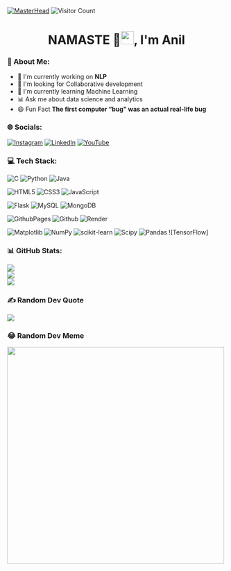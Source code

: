 [![MasterHead](https://www.inspiredbusinessmedia.com/wp-content/uploads/2020/09/Twilio.jpg)](https://rishavchanda.io)
![Visitor Count](https://profile-counter.glitch.me/{Anil951}/count.svg)
<h1 align="center">NAMASTE 🙏<img src="https://raw.githubusercontent.com/MartinHeinz/MartinHeinz/master/wave.gif" width="30px" height="30px">, I'm Anil</h1>

### 💫 About Me:
- 📝 I'm currently working on **NLP**
- 🤝 I'm looking for Collaborative development
- 🌱 I'm currently learning Machine Learning
- 📊 Ask me about data science and analytics
- 😄 Fun Fact **The first computer “bug" was an actual real-life bug**

### 🌐 Socials:
[![Instagram](https://img.shields.io/badge/Instagram-%23E4405F.svg?logo=Instagram&logoColor=white)](https://instagram.com/thisis_anil) [![LinkedIn](https://img.shields.io/badge/LinkedIn-%230077B5.svg?logo=linkedin&logoColor=white)](https://www.linkedin.com/in/anilkumarborige/) [![YouTube](https://img.shields.io/badge/YouTube-%23FF0000.svg?logo=YouTube&logoColor=white)](https://youtube.com/@UC5NPBrkNuF83MxaHtliC4zA) 

### 💻 Tech Stack:
![C](https://img.shields.io/badge/c-%2300599C.svg?style=flat&logo=c&logoColor=white) ![Python](https://img.shields.io/badge/python-3670A0?style=flat&logo=python&logoColor=ffdd54) ![Java](https://img.shields.io/badge/java-%23ED8B00.svg?style=flat&logo=openjdk&logoColor=white) 

![HTML5](https://img.shields.io/badge/html5-%23E34F26.svg?style=flat&logo=html5&logoColor=white) ![CSS3](https://img.shields.io/badge/css3-%231572B6.svg?style=flat&logo=css3&logoColor=white) ![JavaScript](https://img.shields.io/badge/javascript-%23323330.svg?style=flat&logo=javascript&logoColor=%23F7DF1E)

![Flask](https://img.shields.io/badge/flask-%23000.svg?style=flat&logo=flask&logoColor=white) ![MySQL](https://img.shields.io/badge/mysql-%2300000f.svg?style=flat&logo=mysql&logoColor=white) ![MongoDB](https://img.shields.io/badge/MongoDB-%234ea94b.svg?style=flat&logo=mongodb&logoColor=white)

 ![GithubPages](https://img.shields.io/badge/github%20pages-121013?style=flat&logo=github&logoColor=white)  ![Github](https://img.shields.io/badge/GitHub-100000?style=for-the-badge&logo=github&logoColor=white) ![Render](https://img.shields.io/badge/Render-%46E3B7.svg?style=flat&logo=render&logoColor=white)  
 
 ![Matplotlib](https://img.shields.io/badge/Matplotlib-%23ffffff.svg?style=flat&logo=Matplotlib&logoColor=black) ![NumPy](https://img.shields.io/badge/numpy-%23013243.svg?style=flat&logo=numpy&logoColor=white) ![scikit-learn](https://img.shields.io/badge/scikit--learn-%23F7931E.svg?style=flat&logo=scikit-learn&logoColor=white) ![Scipy](https://img.shields.io/badge/SciPy-%230C55A5.svg?style=flat&logo=scipy&logoColor=%white) ![Pandas](https://img.shields.io/badge/pandas-%23150458.svg?style=flat&logo=pandas&logoColor=white) ![TensorFlow]

### 📊 GitHub Stats:
![](https://github-readme-stats.vercel.app/api?username=Anil951&theme=highcontrast&hide_border=false&include_all_commits=false&count_private=false)<br/>
![](https://github-readme-streak-stats.herokuapp.com/?user=Anil951&theme=highcontrast&hide_border=false)<br/>
![](https://github-readme-stats.vercel.app/api/top-langs/?username=Anil951&theme=highcontrast&hide_border=false&include_all_commits=false&count_private=false&layout=compact)

### ✍️ Random Dev Quote
![](https://quotes-github-readme.vercel.app/api?type=horizontal&theme=radical)

### 😂 Random Dev Meme
<img src='https://randommeme-five.vercel.app/' style="height: 500px;"/>



